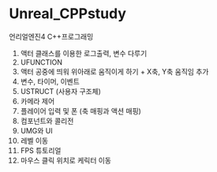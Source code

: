 # Unreal_CPPstudy
언리얼엔진4 C++프로그래밍

1. 액터 클래스를 이용한 로그출력, 변수 다루기
2. UFUNCTION
3. 액터 공중에 띄워 위아래로 움직이게 하기 + X축, Y축 움직임 추가
4. 변수, 타이머, 이벤트
5. USTRUCT (사용자 구조체)
6. 카메라 제어
7. 플레이어 입력 및 폰 (축 매핑과 액션 매핑)
8. 컴포넌트와 콜리전
9. UMG와 UI
10. 레벨 이동
11. FPS 튜토리얼
12. 마우스 클릭 위치로 케릭터 이동
